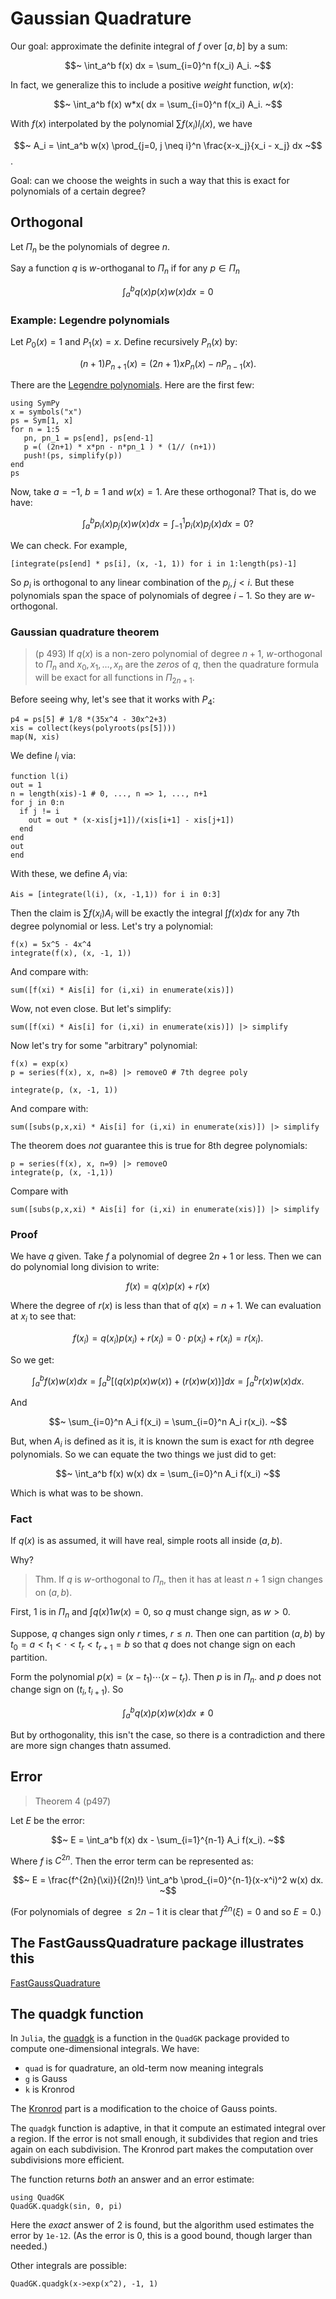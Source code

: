 # Gaussian Quadrature

Our goal: approximate the definite integral of $f$ over $[a,b]$ by a sum:

$$~
\int_a^b f(x) dx = \sum_{i=0}^n f(x_i) A_i.
~$$

In fact, we generalize this to include a positive *weight* function, $w(x)$:

$$~
\int_a^b f(x) w*x( dx = \sum_{i=0}^n f(x_i) A_i.
~$$

With $f(x)$ interpolated by the polynomial $\sum f(x_i) l_i(x)$, we have

$$~
A_i = \int_a^b w(x) \prod_{j=0, j \neq i}^n \frac{x-x_j}{x_i - x_j} dx
~$$.

Goal: can we choose the weights in such a way that this is exact for polynomials of a certain degree?

## Orthogonal

Let $\Pi_n$ be the polynomials of degree $n$.

Say a function $q$ is $w$-orthoganal to $\Pi_n$ if for any $p \in \Pi_n$

$$~
\int_a^b q(x) p(x) w(x) dx = 0
~$$

### Example: Legendre polynomials

Let $P_0(x) = 1$ and $P_1(x) = x$. Define recursively $P_n(x)$ by:

$$~
(n+1)P_{n+1}(x) = (2n + 1) x P_n(x)  - n P_{n-1}(x).
~$$

There are the [Legendre polynomials](https://en.wikipedia.org/wiki/Legendre_polynomials). Here are the first few:

```
using SymPy
x = symbols("x")
ps = Sym[1, x]
for n = 1:5
   pn, pn_1 = ps[end], ps[end-1]
   p =( (2n+1) * x*pn - n*pn_1 ) * (1// (n+1))
   push!(ps, simplify(p))
end
ps
```

Now, take $a=-1$, $b=1$ and $w(x) = 1$. Are these orthogonal? That is, do we have:

$$~
\int_a^b p_i(x) p_j(x) w(x) dx = \int_{-1}^1 p_i(x) p_j(x) dx = 0?
~$$

We can check. For example,

```
[integrate(ps[end] * ps[i], (x, -1, 1)) for i in 1:length(ps)-1]
```

So $p_i$ is orthogonal to any linear combination of the $p_j, j < i$. But these polynomials span the space of polynomials of degree $i-1$. So they are $w$-orthogonal.

### Gaussian quadrature theorem

> (p 493) If $q(x)$ is a non-zero polynomial of degree $n+1$, $w$-orthogonal to $\Pi_n$ and $x_0, x_1, \dots, x_n$ are the *zeros* of $q$, then the quadrature formula will be exact for all functions in $\Pi_{2n+1}$.

Before seeing why, let's see that it works with $P_4$:

```
p4 = ps[5] # 1/8 *(35x^4 - 30x^2+3)
xis = collect(keys(polyroots(ps[5])))
map(N, xis)
```

We define $l_i$ via:

```
function l(i)
out = 1
n = length(xis)-1 # 0, ..., n => 1, ..., n+1
for j in 0:n
  if j != i
    out = out * (x-xis[j+1])/(xis[i+1] - xis[j+1])
  end
end
out
end
```

With these, we define $A_i$ via:

```
Ais = [integrate(l(i), (x, -1,1)) for i in 0:3]
```

Then the claim is $\sum f(x_i) A_i$ will be exactly the integral $\int f(x) dx$ for any $7$th degree polynomial or less. Let's try a polynomial:

```
f(x) = 5x^5 - 4x^4
integrate(f(x), (x, -1, 1))
```

And compare with:

```
sum([f(xi) * Ais[i] for (i,xi) in enumerate(xis)])
```

Wow, not even close. But let's simplify:

```
sum([f(xi) * Ais[i] for (i,xi) in enumerate(xis)]) |> simplify
```

Now let's try for some "arbitrary" polynomial:

```
f(x) = exp(x)
p = series(f(x), x, n=8) |> removeO # 7th degree poly
```

```
integrate(p, (x, -1, 1))
```

And compare with:

```
sum([subs(p,x,xi) * Ais[i] for (i,xi) in enumerate(xis)]) |> simplify
```

The theorem does *not* guarantee this is true for 8th degree polynomials:

```
p = series(f(x), x, n=9) |> removeO
integrate(p, (x, -1,1))
```

Compare with

```
sum([subs(p,x,xi) * Ais[i] for (i,xi) in enumerate(xis)]) |> simplify
```


### Proof

We have $q$ given. Take $f$  a polynomial of degree $2n+1$ or less. Then we can do polynomial long division to write:

$$~
f(x) = q(x) p(x) + r(x)
~$$

Where the degree of $r(x)$ is less than that of $q(x) = n+1$. We can evaluation at $x_i$ to see that:

$$~
f(x_i) = q(x_i) p(x_i) + r(x_i) = 0 \cdot p(x_i) + r(x_i) = r(x_i).
~$$

So we get:

$$~
\int_a^b f(x) w(x) dx = \int_a^b [(q(x)p(x)w(x)) + (r(x) w(x)) ] dx = \int_a^b r(x) w(x) dx.
~$$

And

$$~
\sum_{i=0}^n A_i f(x_i) = \sum_{i=0}^n A_i r(x_i).
~$$

But, when $A_i$ is defined as it is, it is known the sum is exact for $n$th degree polynomials. So we can equate the two things we just did to get:

$$~
\int_a^b f(x) w(x) dx  = \sum_{i=0}^n A_i f(x_i)
~$$

Which is what was to be shown.

### Fact

If $q(x)$ is as assumed, it will have real, simple roots all inside $(a,b)$.

Why?

> Thm. If $q$ is $w$-orthogonal to $\Pi_n$, then it has at least $n+1$ sign changes on $(a,b)$.

First, $1$ is in $\Pi_n$ and $\int q(x) 1 w(x) =0$, so $q$ must change sign, as $w > 0$.

Suppose, $q$ changes sign only $r$ times, $r \leq n$. Then one can partition $(a,b)$ by $t_0=a < t_1 < \cdot < t_r < t_{r+1} = b$ so that $q$ does not change sign on each partition.

Form the polynomial $p(x) = (x-t_1) \cdots (x-t_r)$. Then $p$ is in $\Pi_n$. and $p$ does not change sign on $(t_i, t_{i+1})$. So

$$~
\int_a^b q(x) p(x) w(x) dx \neq 0
~$$

But by orthogonality, this isn't the case, so there is a contradiction and there are more sign changes thatn assumed.

## Error

> Theorem 4 (p497)

Let $E$ be the error:

$$~
E = \int_a^b f(x) dx - \sum_{i=1}^{n-1} A_i f(x_i).
~$$

Where $f$ is $C^{2n}$. Then the error term can be represented as:

$$~
E = \frac{f^{2n}(\xi)}{(2n)!} \int_a^b \prod_{i=0}^{n-1}(x-x^i)^2 w(x) dx.
~$$

(For polynomials of degree $\leq 2n-1$ it is clear that $f^{2n}(\xi) = 0$ and so $E=0$.)

## The FastGaussQuadrature package illustrates this

[FastGaussQuadrature](https://github.com/ajt60gaibb/FastGaussQuadrature.jl)

## The quadgk function

In `Julia`, the
[quadgk](https://github.com/JuliaLang/julia/blob/master/base/quadgk.jl)
is a function in the `QuadGK` package  provided to compute one-dimensional integrals. We have:

* `quad` is for quadrature, an old-term now meaning integrals
* `g` is Gauss
* `k` is Kronrod

The [Kronrod](https://en.wikipedia.org/wiki/Gauss%E2%80%93Kronrod_quadrature_formula) part is a modification to the choice of Gauss points.

The `quadgk` function is adaptive, in that it compute an estimated integral over a region. If the error is not small enough, it subdivides that region and tries again on each subdivision. The Kronrod part makes the computation over subdivisions more efficient.

The function returns *both* an answer and an error estimate:

```
using QuadGK
QuadGK.quadgk(sin, 0, pi)
```

Here the *exact*  answer of $2$ is found, but the algorithm used estimates the error by `1e-12`. (As the error is 0, this is a good bound, though larger than needed.)

Other integrals are possible:

```
QuadGK.quadgk(x->exp(x^2), -1, 1)
```

